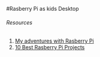 #Rasberry Pi as kids Desktop

###### Resources
1. [My adventures with Rasberry Pi](https://www.kidscodecs.com/my-adventures-with-raspberry-pi/)
2. [10 Best Rasberry Pi Projects](http://www.pcadvisor.co.uk/how-to/desktop-pc/10-great-raspberry-pi-projects-for-kids-3589952/)

